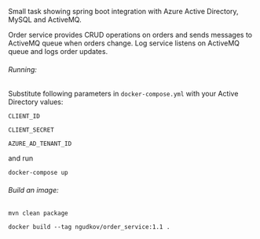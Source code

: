 
Small task showing spring boot integration with Azure Active Directory, MySQL and ActiveMQ.

Order service provides CRUD operations on orders and sends messages to ActiveMQ queue when orders change.
Log service listens on ActiveMQ queue and logs order updates.

###### Running:

Substitute following parameters in `docker-compose.yml` with your Active Directory values:

`CLIENT_ID`

`CLIENT_SECRET`

`AZURE_AD_TENANT_ID`

and run 

`docker-compose up`


###### Build an image:

`mvn clean package`

`docker build --tag ngudkov/order_service:1.1 .`